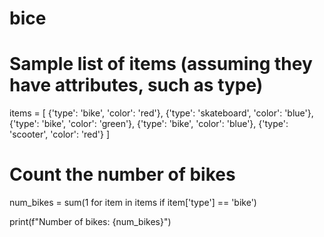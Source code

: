 # bice
# Sample list of items (assuming they have attributes, such as type)
items = [
    {'type': 'bike', 'color': 'red'},
    {'type': 'skateboard', 'color': 'blue'},
    {'type': 'bike', 'color': 'green'},
    {'type': 'bike', 'color': 'blue'},
    {'type': 'scooter', 'color': 'red'}
]

# Count the number of bikes
num_bikes = sum(1 for item in items if item['type'] == 'bike')

print(f"Number of bikes: {num_bikes}")
